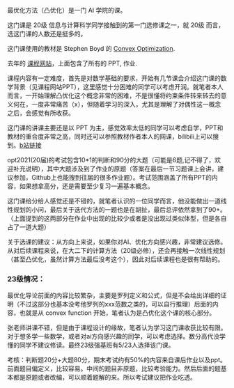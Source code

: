 最优化方法（凸优化）是一门 AI 学院的课。

这门课是 20级 信息与计算科学同学接触到的第一门选修课之一，就 20级 而言，选这门课的人数还是挺多的。

这门课使用的教材是 Stephen Boyd 的 [Convex Optimization](https://www.web.stanford.edu/~boyd/cvxbook).

去年的 [课程网站](https://www.lamda.nju.edu.cn/chengq/course/opt2021/opt2021.html)，上面包含了所有的 PPT, 作业.

课程内容有一定难度，首先是对数学基础的要求，开始有几节课会介绍这门课的数学背景（见课程网站PPT），这里感觉十分困难的同学可以考虑开润。就笔者本人而言，一开始理解凸优化这个概念非常的困难，不是很懂将约束条件转来转去的意义何在，一度非常痛苦（x），但随着学习的深入，尤其是理解了对偶性这一概念之后，会感觉有所收获。

这门课的讲课主要还是以 PPT 为主，感觉效率太低的同学可以考虑自学，PPT和教材的重合度非常之高，同时还可以参照教材作者本人的网课，bilibili上可以搜到。[b站链接](https://www.bilibili.com/video/BV1aD4y1Q7aW)

opt2021(20届)的考试包含10*1的判断和90分的大题（可能是6题,记不得了，欢迎补充说明），其中大题涉及到了作业的原题（答案在最后一节习题课上会讲，建议参加，Github上也能搜到往届的很多作业题）。考试范围涵盖了所有PPT的内容，如果想拿高分，还是需要至少复习一遍基本概念。

这门课给分给人感觉还是不错的，就笔者认识的一位同学而言，他没能做出一道线性规划的小问，最后关于迭代方法的一题也是在胡扯，最后总评依然拿到了90+。（上面提到的这两部分在作业中出现的比较少或者是没出现过类似体型，但是各自占了一道大题）

关于选课的建议：从方向上来说，如果你对AI、优化方向感兴趣，非常建议选修。从对后续课程来说，在大二下的计算方法（20级必修），还会再接触一次线性规划（甚至凸优化，虽然计算方法最后没考这个），因此对后续课程也是很有帮助的。


### 23级情况：
最优化导论前面的内容比较繁杂，主要是罗列定义和公式，但是不会给出详细的证明（不过这部分也基本没考他罗列的xxx范数之类的，可以自行推理）后面的内容，也就是从 convex function 开始，笔者认为是凸优化这个课的核心部分。

张老师讲课不错，但是由于课程设计的缘故，笔者认为学习这门课收获比较有限。对于想多学一些数学，或者对ai方向感兴趣的同学，可以考虑选择。数分高代没学懂的同学不建议修读。最终23级强基班有5/23人选择该门课。

考核：判断题20分+大题80分，期末考试约有50%的内容来自课后作业以及ppt。前面题目偏定义，比较容易。中间的题目非原题，比较考验能力。然后后面的题基本都是原题或者改编，可以顺着题解的来。所以考试建议把作业吃透。

